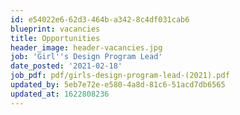 ```yaml
---
id: e54022e6-62d3-464b-a342-8c4df031cab6
blueprint: vacancies
title: Opportunities
header_image: header-vacancies.jpg
job: 'Girl''s Design Program Lead'
date_posted: '2021-02-18'
job_pdf: pdf/girls-design-program-lead-(2021).pdf
updated_by: 5eb7e72e-e580-4a8d-81c6-51acd7db6565
updated_at: 1622808236
---
```

